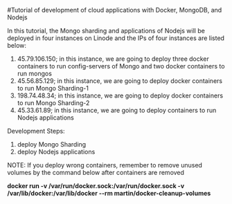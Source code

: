 #Tutorial of development of cloud applications with Docker, MongoDB, and Nodejs

In this tutorial, the Mongo sharding and applications of Nodejs will be deployed in four instances on Linode and the IPs of four instances are listed below:

1. 45.79.106.150; in this instance, we are going to deploy three docker containers to run config-servers of Mongo and two docker containers to run mongos
2. 45.56.85.129; in this instance, we are going to deploy docker containers to run Mongo Sharding-1
3. 198.74.48.34; in this instance, we are going to deploy docker containers to run Mongo Sharding-2
4. 45.33.61.89; in this instance, we are going to deploy containers to run Nodejs applications

Development Steps:

1. deploy Mongo Sharding
2. deploy Nodejs applications

NOTE: If you deploy wrong containers, remember to remove unused volumes by the command below after containers are removed

**docker run -v /var/run/docker.sock:/var/run/docker.sock -v /var/lib/docker:/var/lib/docker --rm martin/docker-cleanup-volumes**